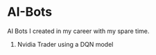 # AI-Bots
AI Bots I created in my career with my spare time. 

1. Nvidia Trader using a DQN model
   
